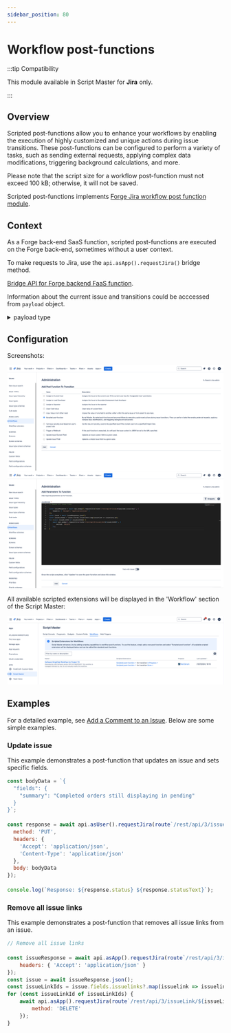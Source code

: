 ```yaml
---
sidebar_position: 80
---
```


# Workflow post-functions

:::tip Compatibility

This module available in Script Master for **Jira** only.

:::


## Overview 

Scripted post-functions allow you to enhance your workflows by enabling the execution of highly customized and unique actions during issue transitions.
These post-functions can be configured to perform a variety of tasks, such as sending external requests, applying complex data modifications, triggering background calculations, and more.
  
Please note that the script size for a workflow post-function must not exceed 100 kB; otherwise, it will not be saved.

Scripted post-functions implements [Forge Jira workflow post function module](https://developer.atlassian.com/platform/forge/manifest-reference/modules/jira-workflow-post-function/). 


## Context

As a Forge back-end SaaS function, scripted post-functions are executed on the Forge back-end, sometimes without a user context.

To make requests to Jira, use the `api.asApp().requestJira()` bridge method.

[Bridge API for Forge backend FaaS function](../forge-bridge-back.md). 

Information about the current issue and transitions could be acccessed from `payload` object.

<details>
<summary>payload type</summary>
<p>
```
interface Payload {
  extensionId: string;
  issue: JiraIssue;
  transition: {
    id: string;
    name: string;
    from: { id: string };
    to: { id: string };
    executionId: string;
  };
  workflow: {
    id: string;
    name: string;
  };
  configuration: {
    code: string;
  };
  atlassianId: string;
  changelog: object;
  context: {
    cloudId: string;
    moduleKey: string;
  };
}
```
</p>
</details>



## Configuration

Screenshots:

![](./img/configure-postfunction-screenshot-1.png)
![](./img/configure-postfunction-screenshot-2.png)

All available scripted extensions will be displayed in the 'Workflow' section of the Script Master:

![](./img/workflows-tab.png)

## Examples

For a detailed example, see [Add a Comment to an Issue](./example-add-comment.md). Below are some simple examples.

### Update issue

This example demonstrates a post-function that updates an issue and sets specific fields.

```javascript
const bodyData = `{
  "fields": {
    "summary": "Completed orders still displaying in pending"
  }
}`;

const response = await api.asUser().requestJira(route`/rest/api/3/issue/${payload.issue.id}`, {
  method: 'PUT',
  headers: {
    'Accept': 'application/json',
    'Content-Type': 'application/json'
  },
  body: bodyData
});

console.log(`Response: ${response.status} ${response.statusText}`);
```

### Remove all issue links

This example demonstrates a post-function that removes all issue links from an issue.

```javascript
// Remove all issue links

const issueResponse = await api.asApp().requestJira(route`/rest/api/3/issue/${payload.issue.key}`, {
    headers: { 'Accept': 'application/json' }
});
const issue = await issueResponse.json();
const issueLinkIds = issue.fields.issuelinks?.map(issuelink => issuelink.id);
for (const issueLinkId of issueLinkIds) {
    await api.asApp().requestJira(route`/rest/api/3/issueLink/${issueLinkId}`, {
        method: 'DELETE'
    });
}
```